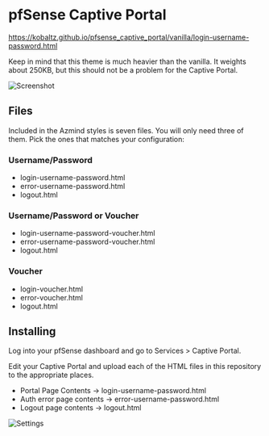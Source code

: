 # pfSense Captive Portal

https://kobaltz.github.io/pfsense_captive_portal/vanilla/login-username-password.html

Keep in mind that this theme is much heavier than the vanilla. It weights about 250KB, but this should not be a problem for the Captive Portal.

![Screenshot](screenshot.png)

## Files

Included in the Azmind styles is seven files. You will only need three of them. Pick the ones that matches your configuration:

### Username/Password
 - login-username-password.html
 - error-username-password.html
 - logout.html

### Username/Password or Voucher
 - login-username-password-voucher.html
 - error-username-password-voucher.html
 - logout.html


### Voucher
 - login-voucher.html
 - error-voucher.html
 - logout.html 

## Installing

Log into your pfSense dashboard and go to Services > Captive Portal.

Edit your Captive Portal and upload each of the HTML files in this repository to the appropriate places.

  - Portal Page Contents -> login-username-password.html
  - Auth error page contents -> error-username-password.html
  - Logout page contents -> logout.html

![Settings](../settings.png)
